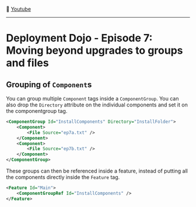 :movie_camera: [Youtube](https://www.youtube.com/watch?v=ga9M4m6MtSU)

<hr/>

# Deployment Dojo - Episode 7: Moving beyond upgrades to groups and files

## Grouping of `Component`s

You can group multiple `Component` tags inside a `ComponentGroup`. You can also drop the `Directory` attribute on the individual components and set it on the componentgroup tag.

```xml
<ComponentGroup Id="InstallComponents" Directory="InstallFolder">
    <Component>
        <File Source="ep7a.txt" />
    </Component>
    <Component>
        <File Source="ep7b.txt" />
    </Component>
</ComponentGroup>
```

These groups can then be referenced inside a feature, instead of putting all the components directly inside the `Feature` tag.

```xml
<Feature Id="Main">
    <ComponentGroupRef Id="InstallComponents" />
</Feature>
```